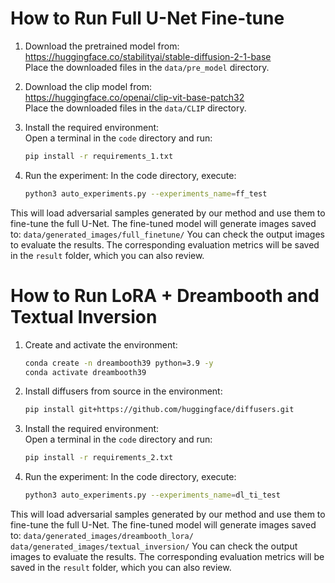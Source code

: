 # How to Run Full U-Net Fine-tune

1. Download the pretrained model from:  
   https://huggingface.co/stabilityai/stable-diffusion-2-1-base  
   Place the downloaded files in the `data/pre_model` directory.

2. Download the clip model from:  
   https://huggingface.co/openai/clip-vit-base-patch32  
   Place the downloaded files in the `data/CLIP` directory.

3. Install the required environment:  
   Open a terminal in the `code` directory and run:  
   ```bash
   pip install -r requirements_1.txt

4. Run the experiment:
In the code directory, execute:
   ```bash
   python3 auto_experiments.py --experiments_name=ff_test

This will load adversarial samples generated by our method and use them to fine-tune the full U-Net.
The fine-tuned model will generate images saved to:
`data/generated_images/full_finetune/`
You can check the output images to evaluate the results.
The corresponding evaluation metrics will be saved in the `result` folder, which you can also review.

# How to Run LoRA + Dreambooth and Textual Inversion

1. Create and activate the environment:
   ```bash
   conda create -n dreambooth39 python=3.9 -y
   conda activate dreambooth39

2. Install diffusers from source in the environment:  
   ```bash
   pip install git+https://github.com/huggingface/diffusers.git

3. Install the required environment:  
   Open a terminal in the `code` directory and run:  
   ```bash
   pip install -r requirements_2.txt

4. Run the experiment:
In the code directory, execute:
   ```bash
   python3 auto_experiments.py --experiments_name=dl_ti_test

This will load adversarial samples generated by our method and use them to fine-tune the full U-Net.
The fine-tuned model will generate images saved to:
`data/generated_images/dreambooth_lora/`
`data/generated_images/textual_inversion/`
You can check the output images to evaluate the results.
The corresponding evaluation metrics will be saved in the `result` folder, which you can also review.
